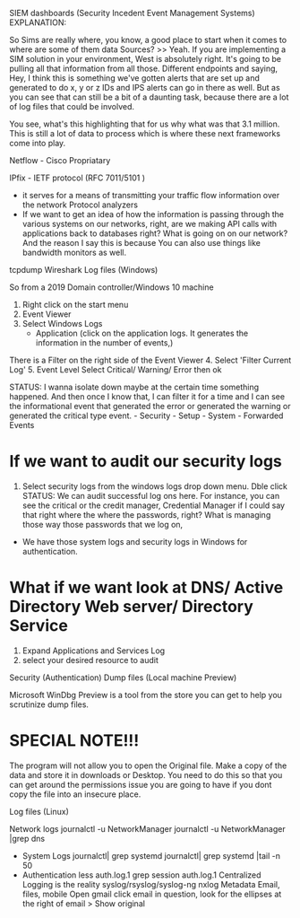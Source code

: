 
SIEM dashboards (Security Incedent Event Management Systems)
EXPLANATION:

So Sims are really where, you know, a good place to start when it comes to where are some of them data Sources? >> Yeah. If you are implementing a SIM solution in your environment, West is absolutely right. It's going to be pulling all that information from all those. Different endpoints and saying, Hey, I think this is something we've gotten alerts that are set up and generated to do x, y or z IDs and IPS alerts can go in there as well. But as you can see that can still be a bit of a daunting task, because there are a lot of log files that could be involved.

You see, what's this highlighting that for us why what was that 3.1 million. This is still a lot of data to process which is where these next frameworks come into play. 

Netflow - Cisco Propriatary

IPfix - IETF protocol (RFC 7011/5101 )
- it serves for a means of transmitting your traffic flow information over the network
Protocol analyzers
- If we want to get an idea of how the information is passing through the various systems on our networks, right, are we making API calls with applications back to databases right? What is going on on our network? And the reason I say this is because You can also use things like bandwidth monitors as well.


tcpdump
Wireshark
Log files (Windows)

So from a 2019 Domain controller/Windows 10 machine
1. Right click on the start menu
2. Event Viewer
3. Select Windows Logs
    - Application (click on the application logs. It generates the information in the number of events,)

There is a Filter on the right side of the Event Viewer
4. Select 'Filter Current Log'
5. Event Level 
     Select Critical/ Warning/ Error then ok

STATUS: I wanna isolate down maybe at the certain time something happened. And then once I know that, I can filter it for a time and I can see the informational event that generated the error or generated the warning or generated the critical type event. 
    - Security
    - Setup
    - System
    - Forwarded Events

# If we want to audit our security logs
1. Select security logs from the windows logs drop down menu. Dble click
STATUS:
We can audit successful log ons here.
For instance, you can see the critical or the credit manager, Credential Manager if I could say that right where the where the passwords, right? What is managing those way those passwords that we log on,

- We have those system logs and security logs in Windows for authentication. 

# What if we want look at DNS/ Active Directory Web server/ Directory Service
1. Expand Applications and Services Log
2. select your desired resource to audit

Security (Authentication)
Dump files (Local machine Preview)

Microsoft WinDbg Preview is a tool from the store you can get to help you scrutinize dump files.
# SPECIAL NOTE!!!
The program will not allow you to open the Original file. Make a copy of the data and store it in downloads or Desktop. You need to do this so that you can get around the permissions issue you are going to have if you dont copy the file into an insecure place.

Log files (Linux)

Network logs
 journalctl -u NetworkManager
 journalctl -u NetworkManager |grep dns
- System Logs
journalctl| grep systemd
journalctl| grep systemd |tail -n 50
- Authentication
    less auth.log.1
    grep session auth.log.1
Centralized Logging is the reality
syslog/rsyslog/syslog-ng
nxlog
Metadata Email, files, mobile
Open gmail click email in question, look for the ellipses at the right of email > Show original